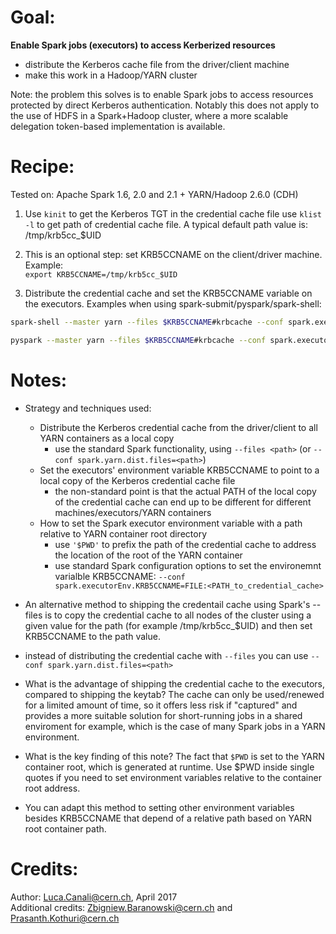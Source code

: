# Goal:   
**Enable Spark jobs (executors) to access Kerberized resources**
  * distribute the Kerberos cache file from the driver/client machine
  * make this work in a Hadoop/YARN cluster 

Note: the problem this solves is to enable Spark jobs to access resources protected by direct Kerberos authentication.
Notably this does not apply to the use of HDFS in a Spark+Hadoop cluster, where a more scalable delegation token-based 
implementation is available.

  
# Recipe:
Tested on: Apache Spark 1.6, 2.0 and 2.1 + YARN/Hadoop 2.6.0 (CDH)

1. Use `kinit` to get the Kerberos TGT in the credential cache file
use `klist -l` to get path of credential cache file. A typical default path value is: /tmp/krb5cc_$UID

2. This is an optional step: set KRB5CCNAME on the client/driver machine. Example:  
`export KRB5CCNAME=/tmp/krb5cc_$UID`

3. Distribute the credential cache and set the KRB5CCNAME variable on the executors. 
Examples when using spark-submit/pyspark/spark-shell:  

```bash
spark-shell --master yarn --files $KRB5CCNAME#krbcache --conf spark.executorEnv.KRB5CCNAME='FILE:$PWD/krbcache'

pyspark --master yarn --files $KRB5CCNAME#krbcache --conf spark.executorEnv.KRB5CCNAME='FILE:$PWD/krbcache'
```
   
   
# Notes: 
    
* Strategy and techniques used:

  * Distribute the Kerberos credential cache from the driver/client to all YARN containers as a local copy
    * use the standard Spark functionality, using `--files <path>` (or `--conf spark.yarn.dist.files=<path>`)
  * Set the executors' environment variable KRB5CCNAME to point to a local copy of the Kerberos credential cache file
    * the non-standard point is that the actual PATH of the local copy of the credential cache can end up to be different 
   for different machines/executors/YARN containers
  * How to set the Spark executor environment variable with a path relative to YARN container root directory
    * use `'$PWD'` to prefix the path of the credential cache to address the location of the root of the YARN container
    * use standard Spark configuration options to set the environemnt varialble KRB5CCNAME: `--conf spark.executorEnv.KRB5CCNAME=FILE:<PATH_to_credential_cache>`
    
* An alternative method to shipping the credentail cache using Spark's --files is to copy the credential cache to all nodes of the cluster using a given value for the path (for example /tmp/krb5cc_$UID) and then set KRB5CCNAME to the path value.
    
* instead of distributing the credential cache with `--files` you can use `--conf spark.yarn.dist.files=<path>`

* What is the advantage of shipping the credential cache to the executors, compared to shipping the keytab? The cache can only be used/renewed for a limited amount of time, so it offers less risk if "captured" and provides a more suitable solution for short-running jobs in a shared enviroment for example, which is the case of many Spark jobs in a YARN environment.

* What is the key finding of this note? The fact that `$PWD` is set to the YARN container root, which is generated at runtime. Use $PWD inside single quotes if you need to set environment variables relative to the container root address.

* You can adapt this method to setting other environment variables besides KRB5CCNAME that depend of a relative path based on YARN root container path.
   
   
# Credits:
   
Author: Luca.Canali@cern.ch, April 2017  
Additional credits: Zbigniew.Baranowski@cern.ch and Prasanth.Kothuri@cern.ch


